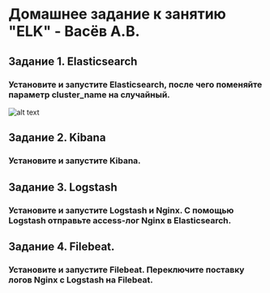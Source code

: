 # Домашнее задание к занятию "ELK" - Васёв А.В.

## Задание 1. Elasticsearch
### Установите и запустите Elasticsearch, после чего поменяйте параметр cluster_name на случайный.

![alt text](https://github.com/rus42/ELK/blob/branch/path/Task_1.png)

## Задание 2. Kibana
### Установите и запустите Kibana.


## Задание 3. Logstash
### Установите и запустите Logstash и Nginx. С помощью Logstash отправьте access-лог Nginx в Elasticsearch.


## Задание 4. Filebeat.
### Установите и запустите Filebeat. Переключите поставку логов Nginx с Logstash на Filebeat.




